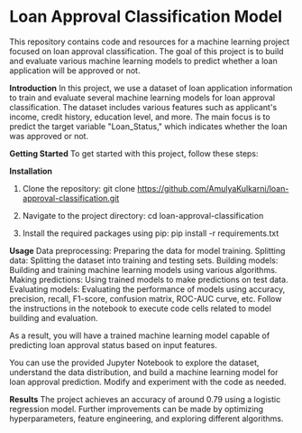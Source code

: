 # Loan Approval Classification Model

This repository contains code and resources for a machine learning project focused on loan approval classification. The goal of this project is to build and evaluate various machine learning models to predict whether a loan application will be approved or not.

**Introduction**
In this project, we use a dataset of loan application information to train and evaluate several machine learning models for loan approval classification. The dataset includes various features such as applicant's income, credit history, education level, and more. The main focus is to predict the target variable "Loan_Status," which indicates whether the loan was approved or not.

**Getting Started**
To get started with this project, follow these steps:

**Installation**
1. Clone the repository:
git clone https://github.com/AmulyaKulkarni/loan-approval-classification.git

2. Navigate to the project directory:
cd loan-approval-classification

3. Install the required packages using pip:
pip install -r requirements.txt

**Usage**
Data preprocessing: Preparing the data for model training.
Splitting data: Splitting the dataset into training and testing sets.
Building models: Building and training machine learning models using various algorithms.
Making predictions: Using trained models to make predictions on test data.
Evaluating models: Evaluating the performance of models using accuracy, precision, recall, F1-score, confusion matrix, ROC-AUC curve, etc.
Follow the instructions in the notebook to execute code cells related to model building and evaluation.

As a result, you will have a trained machine learning model capable of predicting loan approval status based on input features.

You can use the provided Jupyter Notebook to explore the dataset, understand the data distribution, and build a machine learning model for loan approval prediction. Modify and experiment with the code as needed.

**Results**
The project achieves an accuracy of around 0.79 using a logistic regression model. Further improvements can be made by optimizing hyperparameters, feature engineering, and exploring different algorithms.
